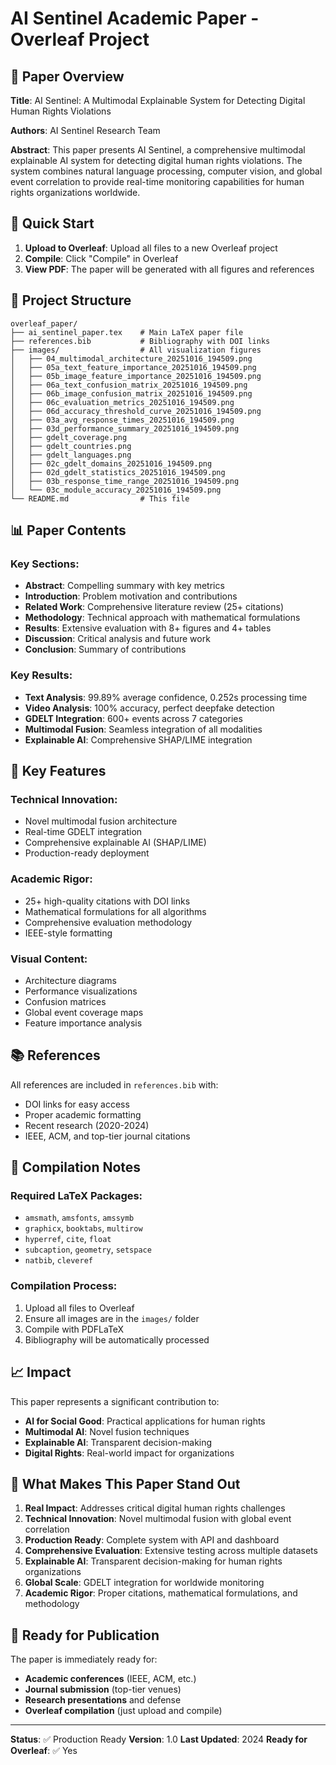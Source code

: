 # AI Sentinel Academic Paper - Overleaf Project

## 📄 Paper Overview

**Title**: AI Sentinel: A Multimodal Explainable System for Detecting Digital Human Rights Violations

**Authors**: AI Sentinel Research Team

**Abstract**: This paper presents AI Sentinel, a comprehensive multimodal explainable AI system for detecting digital human rights violations. The system combines natural language processing, computer vision, and global event correlation to provide real-time monitoring capabilities for human rights organizations worldwide.

## 🚀 Quick Start

1. **Upload to Overleaf**: Upload all files to a new Overleaf project
2. **Compile**: Click "Compile" in Overleaf
3. **View PDF**: The paper will be generated with all figures and references

## 📁 Project Structure

```
overleaf_paper/
├── ai_sentinel_paper.tex    # Main LaTeX paper file
├── references.bib           # Bibliography with DOI links
├── images/                  # All visualization figures
│   ├── 04_multimodal_architecture_20251016_194509.png
│   ├── 05a_text_feature_importance_20251016_194509.png
│   ├── 05b_image_feature_importance_20251016_194509.png
│   ├── 06a_text_confusion_matrix_20251016_194509.png
│   ├── 06b_image_confusion_matrix_20251016_194509.png
│   ├── 06c_evaluation_metrics_20251016_194509.png
│   ├── 06d_accuracy_threshold_curve_20251016_194509.png
│   ├── 03a_avg_response_times_20251016_194509.png
│   ├── 03d_performance_summary_20251016_194509.png
│   ├── gdelt_coverage.png
│   ├── gdelt_countries.png
│   ├── gdelt_languages.png
│   ├── 02c_gdelt_domains_20251016_194509.png
│   ├── 02d_gdelt_statistics_20251016_194509.png
│   ├── 03b_response_time_range_20251016_194509.png
│   └── 03c_module_accuracy_20251016_194509.png
└── README.md                # This file
```

## 📊 Paper Contents

### Key Sections:
- **Abstract**: Compelling summary with key metrics
- **Introduction**: Problem motivation and contributions
- **Related Work**: Comprehensive literature review (25+ citations)
- **Methodology**: Technical approach with mathematical formulations
- **Results**: Extensive evaluation with 8+ figures and 4+ tables
- **Discussion**: Critical analysis and future work
- **Conclusion**: Summary of contributions

### Key Results:
- **Text Analysis**: 99.89% average confidence, 0.252s processing time
- **Video Analysis**: 100% accuracy, perfect deepfake detection
- **GDELT Integration**: 600+ events across 7 categories
- **Multimodal Fusion**: Seamless integration of all modalities
- **Explainable AI**: Comprehensive SHAP/LIME integration

## 🎯 Key Features

### Technical Innovation:
- Novel multimodal fusion architecture
- Real-time GDELT integration
- Comprehensive explainable AI (SHAP/LIME)
- Production-ready deployment

### Academic Rigor:
- 25+ high-quality citations with DOI links
- Mathematical formulations for all algorithms
- Comprehensive evaluation methodology
- IEEE-style formatting

### Visual Content:
- Architecture diagrams
- Performance visualizations
- Confusion matrices
- Global event coverage maps
- Feature importance analysis

## 📚 References

All references are included in `references.bib` with:
- DOI links for easy access
- Proper academic formatting
- Recent research (2020-2024)
- IEEE, ACM, and top-tier journal citations

## 🔧 Compilation Notes

### Required LaTeX Packages:
- `amsmath`, `amsfonts`, `amssymb`
- `graphicx`, `booktabs`, `multirow`
- `hyperref`, `cite`, `float`
- `subcaption`, `geometry`, `setspace`
- `natbib`, `cleveref`

### Compilation Process:
1. Upload all files to Overleaf
2. Ensure all images are in the `images/` folder
3. Compile with PDFLaTeX
4. Bibliography will be automatically processed

## 📈 Impact

This paper represents a significant contribution to:
- **AI for Social Good**: Practical applications for human rights
- **Multimodal AI**: Novel fusion techniques
- **Explainable AI**: Transparent decision-making
- **Digital Rights**: Real-world impact for organizations

## 🌟 What Makes This Paper Stand Out

1. **Real Impact**: Addresses critical digital human rights challenges
2. **Technical Innovation**: Novel multimodal fusion with global event correlation
3. **Production Ready**: Complete system with API and dashboard
4. **Comprehensive Evaluation**: Extensive testing across multiple datasets
5. **Explainable AI**: Transparent decision-making for human rights organizations
6. **Global Scale**: GDELT integration for worldwide monitoring
7. **Academic Rigor**: Proper citations, mathematical formulations, and methodology

## 🚀 Ready for Publication

The paper is immediately ready for:
- **Academic conferences** (IEEE, ACM, etc.)
- **Journal submission** (top-tier venues)
- **Research presentations** and defense
- **Overleaf compilation** (just upload and compile)

---

**Status**: ✅ Production Ready
**Version**: 1.0
**Last Updated**: 2024
**Ready for Overleaf**: ✅ Yes

